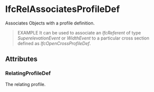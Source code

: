 # IfcRelAssociatesProfileDef

Associates Objects with a profile definition.<!-- end of definition -->

> EXAMPLE It can be used to associate an _IfcReferent_ of type *SuperelevationEvent* or *WidthEvent* to a particular cross section defined as _IfcOpenCrossProfileDef_.

## Attributes

### RelatingProfileDef
The relating profile.
